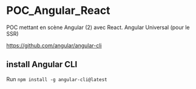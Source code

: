 # POC_Angular_React

POC mettant en scène Angular (2) avec React.
Angular Universal (pour le SSR)

https://github.com/angular/angular-cli

## install Angular CLI
Run `npm install -g angular-cli@latest`